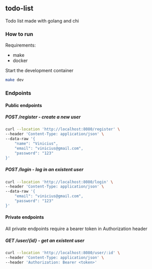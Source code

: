## todo-list

Todo list made with golang and chi

### How to run

Requirements:

- make
- docker

Start the development container

```bash
make dev
```

### Endpoints

#### Public endpoints

##### POST /register - create a new user

```bash
curl --location 'http://localhost:8080/register' \
--header 'Content-Type: application/json' \
--data-raw '{
    "name": "Vinicius",
    "email": "vinicius@gmail.com",
    "password": "123"
}'
```

##### POST /login - log in an existent user

```bash
curl --location 'http://localhost:8080/login' \
--header 'Content-Type: application/json' \
--data-raw '{
    "email": "vinicius@gmail.com",
    "password": "123"
}'
```

#### Private endpoints

All private endpoints require a bearer token in Authorization header

##### GET /user/{id} - get an existent user

```bash
curl --location 'http://localhost:8080/user/:id' \
--header 'Content-Type: application/json' \
--header 'Authorization: Bearer <token>'
```
